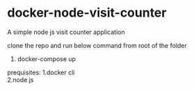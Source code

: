 # docker-node-visit-counter


A simple node js visit counter  application 

clone the repo  and run below command from root of the folder 

1. docker-compose up 


prequisites:
1.docker cli  
2.node js 
